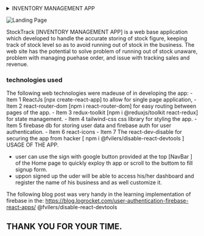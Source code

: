 <details>
<summary>
INVENTORY MANAGEMENT APP
</summary>

# StockTrack
</details>

![Landing Page](../assets/project.png)



StockTrack [INVENTORY MANAGEMENT APP] is a web base application which developed to handle the accurate storing of stock figure, keeping track of stock level so as to avoid running out of stock in the business. The web site has the potential to solve problem of running out of stock unaware, problem with managing puehase order, and issue with tracking sales and revenue.
### technologies used
The following web technologies were madeuse of in developing the app: 
        - Item 1 ReactJs [npx create-react-app] to allow for single page application, 
        - Item 2 react-router-dom [npm i react-router-dom] for easy routing between pages of the app.
        - Item 3 redux-toolkit [npm i @reduxjs/toolkit react-redux] for state management.
        - Item 4 tailwind-css css library for styling the app.
        - Item 5 firebase db for storing user data and firebase auth for user authentication.
        - Item 6 react-icons
        - Item 7 The react-dev-disable for securing the app from hacker [ npm i @fvilers/disable-react-devtools ]
USAGE OF THE APP.
* user can use the sign with google button provided at the top [NavBar ] of the Home page to quickly exploy th app or scroll to the buttom to fill signup form.
* uppon signed up the uder will be able to access his/her dashboard and register the name of his business and as well customize it.

The following blog post was very handy in the learning implementation of firebase in the:
https://blog.logrocket.com/user-authentication-firebase-react-apps/
@fvilers/disable-react-devtools



## THANK YOU FOR YOUR TIME.